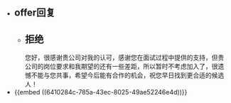 - ## offer回复
	- ## 拒绝
	  您好，很感谢贵公司对我的认可，感谢您在面试过程中提供的支持，但贵公司的岗位要求和我期望的还有一些差距，所以暂时不考虑加入了，很遗憾不能与您共事，希望今后能有合作的机会，祝您早日找到更合适的候选人！
- {{embed ((6410284c-785a-43ec-8025-49ae52246e4d))}}